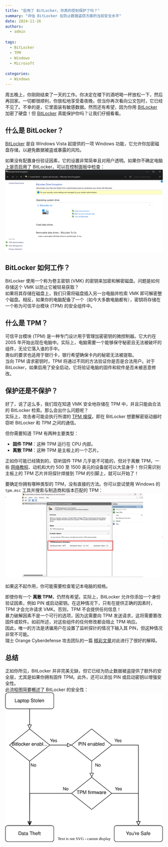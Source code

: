 ```yaml
---
title: "启用了 BitLocker。你真的受到保护了吗？"
summary: "评估 BitLocker 在防止数据盗窃方面的当前安全水平"
date: 2024-11-26
authors:
  - admin

tags:
  - BitLocker
  - TPM
  - Windows
  - Microsoft

categories:
  - Windows
---
```


周五晚上，你刚刚结束了一天的工作。你决定在楼下的酒吧喝一杯放松一下，然后再回家。一切都很顺利，你放松地享受着夜晚，但当你再次看向公文包时，它已经不见了。不幸的是，它里面装有敏感数据。然而还有希望，因为你用 [BitLocker](https://learn.microsoft.com/zh-cn/windows/security/operating-system-security/data-protection/bitlocker/) 加密了硬盘！但 [BitLocker](https://learn.microsoft.com/zh-cn/windows/security/operating-system-security/data-protection/bitlocker/) 真能保护你吗？让我们仔细看看。

## 什么是 BitLocker？
[BitLocker](https://learn.microsoft.com/zh-cn/windows/security/operating-system-security/data-protection/bitlocker/) 是自 Windows Vista 起提供的一项 Windows 功能，它允许你加密磁盘存储，以避免数据被盗或暴露的风险。

如果没有配置身份验证因素，它的设置非常简单且对用户透明。如果你不确定电脑上是否启用了 BitLocker，可以在控制面板中检查：\
![bitlocker enabled](bitlocker_on.png)

## BitLocker 如何工作？
BitLocker 使用一个称为卷主密钥 (VMK) 的密钥来加密和解密磁盘。问题是如何存储这个 VMK 以防止它被轻易获取？\
如果将其存储在磁盘上，我们只需将磁盘插入另一台电脑并检索 VMK 即可解密整个磁盘。相反，如果你的电脑配备了一个（如今大多数电脑都有），密钥将存储在一个称为可信平台模块 (TPM) 的安全组件中。

## 什么是 TPM？
可信平台模块 (TPM) 是一种专门设计用于管理加密密钥的微控制器。它大约在 2005 年开始出现在电脑中。实际上，电脑需要一个能够保守秘密且无法被破坏的组件，无论它落入谁的手中。\
类似的要求也适用于银行卡，银行希望确保卡内的秘密无法被提取。\
当向 TPM 请求密钥时，TPM 将通过不同的方法验证你是否是合法用户。对于 BitLocker，如果启用了安全启动，它将验证电脑的固件和软件是否未被恶意修改。

## 保护还是不保护？
好了，说了这么多，我们现在知道 VMK 安全地存储在 TPM 中，并且只能由合法的 BitLocker 检索。那么会出什么问题呢？\
实际上，攻击者可能会执行所谓的 [TPM 嗅探](https://blog.scrt.ch/2021/11/15/tpm-sniffing/)，即在 BitLocker 想要解密驱动器时窃听 BitLocker 和 TPM 之间的通信。

但你需要知道 TPM 有两种主要类型：
- __固件 TPM__：这种 TPM 运行在 CPU 内部。
- __离散 TPM__：这种 TPM 是主板上的一个芯片。

正如你可能已经猜到的，窃听固件 TPM 几乎是不可能的，但对于离散 TPM，一些 [网络教程](https://post-cyberlabs.github.io/Offensive-security-publications/posts/2024_09_tpmandpin/#data-capture)、动机和大约 500 至 1500 美元的设备就可以大显身手！你只需识别主板上的 TPM 芯片并将探针焊接到 TPM 的引脚上，就可以开始了！

要确定你拥有哪种类型的 TPM，没有直接的方法。你可以尝试使用 Windows 的 `tpm.msc` 工具并搜索与制造商和版本匹配的 TPM：\
![tpm.msc capture](tpm_msc.png)

如果这不起作用，你可能需要检查笔记本电脑的规格。

即使你有一个 __离散 TPM__，仍然有希望。实际上，BitLocker 允许你添加一个身份验证因素，例如 PIN 或启动密钥。在这种情况下，只有在提供正确的因素时，TPM 才会允许请求 VMK。否则，TPM 不会提供任何信息！\
暴力破解因素不是一个可行的选项，因为这需要向 TPM 发送请求，这将需要篡改固件或软件。如前所述，对这些组件的任何修改都会阻止 TPM 响应。\
因此，唯一的方法是诱骗用户在设置了监听探针的情况下输入其 PIN，但这种情况非常不可能。\
瑞士 Orange Cyberdefense 攻击团队的一篇 [精彩文章](https://blog.scrt.ch/2024/10/28/privilege-escalation-through-tpm-sniffing-when-bitlocker-pin-is-enabled/)对此进行了很好的解释。

## 总结
正如你所见，BitLocker 并非完美无缺，但它已经为防止数据被盗提供了额外的安全层，尤其是如果你拥有固件 TPM。此外，还可以添加 PIN 或启动密钥以增强安全性。\
此流程图简要概述了 BitLocker 的安全性：\
![bitlocker protection flowchart](bitlocker_flowchart.svg)
